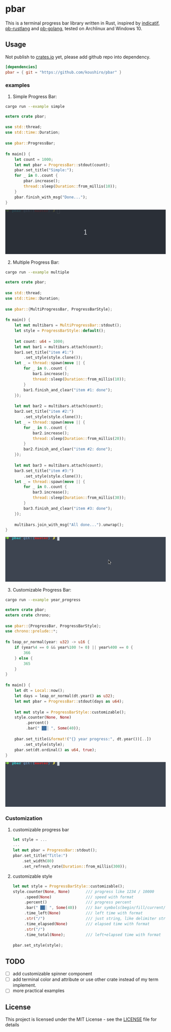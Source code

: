 # pbar

This is a terminal progress bar library written in Rust,
inspired by [indicatif](https://github.com/mitsuhiko/indicatif),
[pb-rustlang](https://github.com/a8m/pb) and [pb-golang](https://github.com/cheggaaa/pb),
tested on Archlinux and Windows 10.

## Usage

Not publish to [crates.io](https://crates.io) yet, please add github repo into dependency.

```toml
[dependencies]
pbar = { git = "https://github.com/koushiro/pbar" }
```

### examples

1. Simple Progress Bar:

```bash
cargo run --example simple
```

```rust
extern crate pbar;

use std::thread;
use std::time::Duration;

use pbar::ProgressBar;

fn main() {
    let count = 1000;
    let mut pbar = ProgressBar::stdout(count);
    pbar.set_title("Simple:");
    for _ in 0..count {
        pbar.increase();
        thread::sleep(Duration::from_millis(10));
    }
    pbar.finish_with_msg("Done...");
}
```

![](screenshots/simple.gif)

2. Multiple Progress Bar:

```bash
cargo run --example multiple
```

```rust
extern crate pbar;

use std::thread;
use std::time::Duration;

use pbar::{MultiProgressBar, ProgressBarStyle};

fn main() {
    let mut multibars = MultiProgressBar::stdout();
    let style = ProgressBarStyle::default();

    let count: u64 = 1000;
    let mut bar1 = multibars.attach(count);
    bar1.set_title("item #1:")
        .set_style(style.clone());
    let _ = thread::spawn(move || {
        for _ in 0..count {
            bar1.increase();
            thread::sleep(Duration::from_millis(10));
        }
        bar1.finish_and_clear("item #1: done");
    });

    let mut bar2 = multibars.attach(count);
    bar2.set_title("item #2:")
        .set_style(style.clone());
    let _ = thread::spawn(move || {
        for _ in 0..count {
            bar2.increase();
            thread::sleep(Duration::from_millis(20));
        }
        bar2.finish_and_clear("item #2: done");
    });

    let mut bar3 = multibars.attach(count);
    bar3.set_title("item #3:")
        .set_style(style.clone());
    let _ = thread::spawn(move || {
        for _ in 0..count {
            bar3.increase();
            thread::sleep(Duration::from_millis(30));
        }
        bar3.finish_and_clear("item #3: done");
    });

    multibars.join_with_msg("All done...").unwrap();
}
```

![](screenshots/multiple.gif)

3. Customizable Progress Bar:

```bash
cargo run --example year_progress
```

```rust
extern crate pbar;
extern crate chrono;

use pbar::{ProgressBar, ProgressBarStyle};
use chrono::prelude::*;

fn leap_or_normal(year: u32) -> u16 {
    if (year%4 == 0 && year%100 != 0) || year%400 == 0 {
        366
    } else {
        365
    }
}

fn main() {
    let dt = Local::now();
    let days = leap_or_normal(dt.year() as u32);
    let mut pbar = ProgressBar::stdout(days as u64);

    let mut style = ProgressBarStyle::customizable();
    style.counter(None, None)
         .percent()
         .bar(" ██░ ", Some(40));

    pbar.set_title(&format!("{} year progress:", dt.year())[..])
        .set_style(style);
    pbar.set(dt.ordinal() as u64, true);
}
```

![](screenshots/year_progress.gif)

### Customization

1. customizable progress bar

    ```rust
    let style = ...
    ...
    let mut pbar = ProgressBar::stdout();
    pbar.set_title("Title:")
        .set_width(80)
        .set_refresh_rate(Duration::from_millis(300));
    ```

2. customizable style

    ```rust
    let mut style = ProgressBarStyle::customizable();
    style.counter(None, None)       /// progress like 1234 / 10000
         .speed(None)               /// speed with format
         .percent()                 /// progress percent
         .bar(" ██░ ", Some(40))    /// bar symbols(begin/fill/current/empty/end), bar width(default 30)
         .time_left(None)           /// left time with format
         .str("/")                  /// just string, like delimiter string
         .time_elapsed(None)        /// elapsed time with format
         .str("/")
         .time_total(None);         /// left+elapsed time with format

    pbar.set_style(style);
    ```

## TODO

- [ ] add customizable spinner component
- [ ] add terminal color and attribute or use other crate instead of my term implement.
- [ ] more practical examples

## License

This project is licensed under the MIT License - see the [LICENSE](./LICENSE) file for details